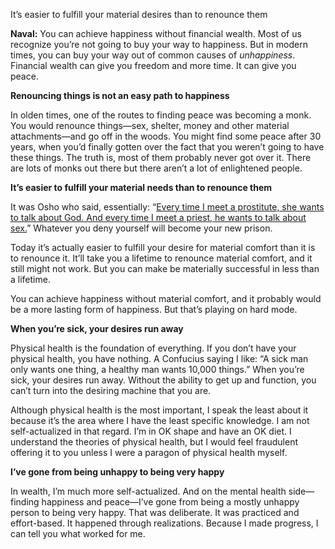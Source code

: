 



It’s easier to fulfill your material desires than to renounce them

**Naval:** You can achieve happiness without financial wealth. Most of us recognize you’re not going to buy your way to happiness. But in modern times, you can buy your way out of common causes of _unhappiness_. Financial wealth can give you freedom and more time. It can give you peace.

**Renouncing things is not an easy path to happiness**

In olden times, one of the routes to finding peace was becoming a monk. You would renounce things—sex, shelter, money and other material attachments—and go off in the woods. You might find some peace after 30 years, when you’d finally gotten over the fact that you weren’t going to have these things. The truth is, most of them probably never got over it. There are lots of monks out there but there aren’t a lot of enlightened people.

**It’s easier to fulfill your material needs than to renounce them**

It was Osho who said, essentially: “[Every time I meet a prostitute, she wants to talk about God. And every time I meet a priest, he wants to talk about sex.](http://www.oshoworld.com/osho_talk/talks/super02.asp)” Whatever you deny yourself will become your new prison. 

Today it’s actually easier to fulfill your desire for material comfort than it is to renounce it. It’ll take you a lifetime to renounce material comfort, and it still might not work. But you can make be materially successful in less than a lifetime.

You can achieve happiness without material comfort, and it probably would be a more lasting form of happiness. But that’s playing on hard mode.

**When you’re sick, your desires run away**

Physical health is the foundation of everything. If you don’t have your physical health, you have nothing. A Confucius saying I like: “A sick man only wants one thing, a healthy man wants 10,000 things.” When you’re sick, your desires run away. Without the ability to get up and function, you can’t turn into the desiring machine that you are.

Although physical health is the most important, I speak the least about it because it’s the area where I have the least specific knowledge. I am not self-actualized in that regard. I’m in OK shape and have an OK diet. I understand the theories of physical health, but I would feel fraudulent offering it to you unless I were a paragon of physical health myself.

**I’ve gone from being unhappy to being very happy**

In wealth, I’m much more self-actualized. And on the mental health side—finding happiness and peace—I’ve gone from being a mostly unhappy person to being very happy. That was deliberate. It was practiced and effort-based. It happened through realizations. Because I made progress, I can tell you what worked for me.